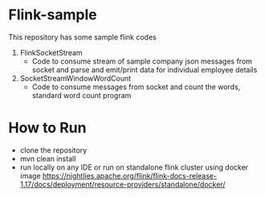 # Flink-sample

This repository has some sample flink codes
1. FlinkSocketStream
    - Code to consume stream of sample company json messages from socket and parse and emit/print data for individual employee details
2. SocketStreamWindowWordCount
    - Code to consume messages from socket and count the words, standard word count program

# How to Run
- clone the repository 
- mvn clean install
- run locally on any IDE or run on standalone flink cluster using docker image https://nightlies.apache.org/flink/flink-docs-release-1.17/docs/deployment/resource-providers/standalone/docker/